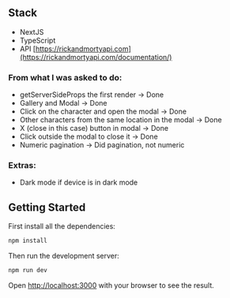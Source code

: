 ## Stack
- NextJS
- TypeScript
- API [https://rickandmortyapi.com](https://rickandmortyapi.com/documentation/)

### From what I was asked to do:

- getServerSideProps the first render -> Done
- Gallery and Modal -> Done
- Click on the character and open the modal -> Done
- Other characters from the same location in the modal -> Done
- X (close in this case) button in modal -> Done
- Click outside the modal to close it -> Done
- Numeric pagination -> Did pagination, not numeric

### Extras:

- Dark mode if device is in dark mode

## Getting Started

First install all the dependencies:

```bash
npm install
```

Then run the development server:

```bash
npm run dev
```

Open [http://localhost:3000](http://localhost:3000) with your browser to see the result.
